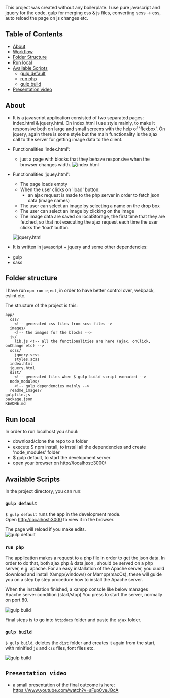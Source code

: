 This project was created without any boilerplate. I use pure javascript and jquery for the code,
gulp for merging css & js files, converting scss -> css, auto reload the page on js changes etc.


## Table of Contents
- [About](#about)
- [Workflow](#workflow)
- [Folder Structure](#folder-structure)
- [Run local](#run-local)
- [Available Scripts](#available-scripts)
  - [gulp default](#gulp-default)
  - [run php](#run-php)
  - [gulp build](#gulp-build)
- [Presentation video](#presentation-video)


## About
* It is a javascript application consisted of two separated pages: index.html & jquery.html. On index.html
i use style mainly, to make it responsive both on large and small screens with the help of 'flexbox'.
On jquery, again there is some style but the main functionality is the ajax call to the server for getting
image data to the client.

- Functionalities 'index.html':
  - just a page with blocks that they behave responsive when the browser changes width.
  ![index.html](readme_images/responsive.png)

- Functionalities 'jquey.html':
  - The page loads empty
  - When the user clicks on 'load' button:
    - an ajax request is made to the php server in order to fetch json data (image names)
  - The user can select an image by selecting a name on the drop box
  - The user can select an image by clicking on the image
  - The image data are saved on localStorage, the first time that they are fetched, so that not executing the ajax request each time the user  clicks the 'load' button.

  ![jquery.html](readme_images/jquery.jpg)

* It is written in javascript + jquery and some other dependencies:
- gulp
- sass

## Folder structure

I have run `npm run eject`, in order to have better control over, 
webpack, eslint etc.

The structure of the project is this:
```
app/
  css/
    <!-- generated css files from scss files ->
  images/
    <!-- the images for the blocks -->
  js/
    lib.js <!-- all the functionalities are here (ajax, onClick, onChange etc) -->
  scss/
    jquery.scss
    styles.scss
  index.html
  jquery.html
  dist/
    <!-- generated files when $ gulp build script executed -->
  node_modules/
    <!-- gulp dependencies mainly -->
  readme_images/
gulpfile.js
package.json
README.md
```

## Run local

In order to run localhost you shoul:

* download/clone the repo to a folder
* execute $ npm install, to install all the dependencies and create 'node_modules' folder
* $ gulp default, to start the development server
* open your browser on http://localhost:3000/

## Available Scripts

In the project directory, you can run:

### `gulp default`

`$ gulp default` runs the app in the development mode.<br>
Open [http://localhost:3000](http://localhost:3000) to view it in the browser.

The page will reload if you make edits.<br>
![gulp default](readme_images/gulp-default.png)

### `run php`
The application makes a request to a php file in order to get the json data.
In order to do that, both ajax.php & data.json , should be served on a php server, e.g. apache.
For an easy installation of the Apache server, you cuold download and install Xampp(windows) or Mampp(macOs),
these will guide you on a step by step procedure how to install the Apache server.

When the installation finished, a xampp console like below manages Apache server condition (start/stop)
You press to start the server, normally on port 80.

![gulp build](readme_images/xampp.png)

Final steps is to go into `httpdocs` folder and paste the `ajax` folder.

### `gulp build`

`$ gulp build`, deletes the `dist` folder and creates it again from the start, with minified `js` and `css` files, font files etc.

![gulp build](readme_images/gulp-build.png)


## `Presentation video`

* a small presentation of the final outcome is here: https://www.youtube.com/watch?v=sFup0veJQcA
